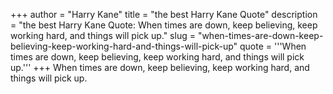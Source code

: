+++
author = "Harry Kane"
title = "the best Harry Kane Quote"
description = "the best Harry Kane Quote: When times are down, keep believing, keep working hard, and things will pick up."
slug = "when-times-are-down-keep-believing-keep-working-hard-and-things-will-pick-up"
quote = '''When times are down, keep believing, keep working hard, and things will pick up.'''
+++
When times are down, keep believing, keep working hard, and things will pick up.
